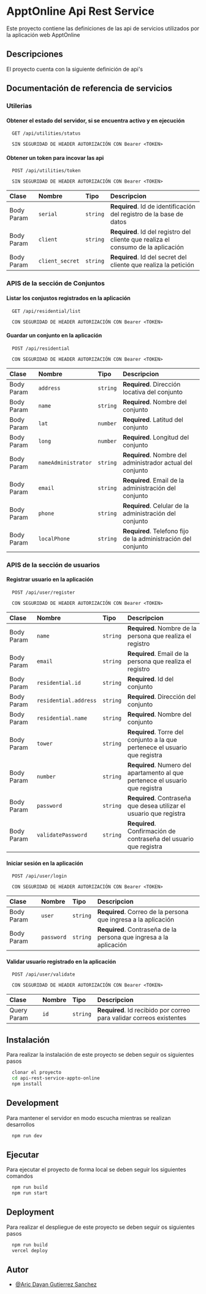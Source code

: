 # ApptOnline Api Rest Service

Este proyecto contiene las definiciones de las api de servicios utilizados por la aplicación web ApptOnline

## Descripciones

El proyecto cuenta con la siguiente definición de api's


## Documentación de referencia de servicios

### Utilerias

#### Obtener el estado del servidor, si se encuentra activo y en ejecución

```http
  GET /api/utilities/status

  SIN SEGURIDAD DE HEADER AUTORIZACIÓN CON Bearer <TOKEN>
```

#### Obtener un token para incovar las api

```http
  POST /api/utilities/token

  SIN SEGURIDAD DE HEADER AUTORIZACIÓN CON Bearer <TOKEN>
```

| Clase       | Nombre | Tipo     | Descripcion                |
| :---------- | :----- | :------- | :------------------------- |
| Body Param | `serial` | `string` | **Required**. Id de identificación del registro de la base de datos |
| Body Param | `client` | `string` | **Required**. Id del registro del cliente que realiza el consumo de la aplicación |
| Body Param | `client_secret` | `string` | **Required**. Id del secret del cliente que realiza la petición |

### APIS de la sección de Conjuntos

#### Listar los conjustos registrados en la aplicación

```http
  GET /api/residential/list
  
  CON SEGURIDAD DE HEADER AUTORIZACIÓN CON Bearer <TOKEN>
```

#### Guardar un conjunto en la aplicación

```http
  POST /api/residential
  
  CON SEGURIDAD DE HEADER AUTORIZACIÓN CON Bearer <TOKEN>
```

| Clase       | Nombre | Tipo     | Descripcion                |
| :---------- | :----- | :------- | :------------------------- |
| Body Param | `address` | `string` | **Required**. Dirección locativa del conjunto |
| Body Param | `name` | `string` | **Required**. Nombre del conjunto |
| Body Param | `lat` | `number` | **Required**. Latitud del conjunto |
| Body Param | `long` | `number` | **Required**. Longitud del conjunto |
| Body Param | `nameAdministrator` | `string` | **Required**. Nombre del administrador actual del conjunto |
| Body Param | `email` | `string` | **Required**. Email de la administración del conjunto |
| Body Param | `phone` | `string` | **Required**. Celular de la administración del conjunto |
| Body Param | `localPhone` | `string` | **Required**. Telefono fijo de la administración del conjunto |

### APIS de la sección de usuarios

#### Registrar usuario en la aplicación

```http
  POST /api/user/register
  
  CON SEGURIDAD DE HEADER AUTORIZACIÓN CON Bearer <TOKEN>
```

| Clase       | Nombre | Tipo     | Descripcion                |
| :---------- | :----- | :------- | :------------------------- |
| Body Param | `name` | `string` | **Required**. Nombre de la persona que realiza el registro |
| Body Param | `email` | `string` | **Required**. Email de la persona que realiza el registro |
| Body Param | `residential.id` | `string` | **Required**. Id del conjunto |
| Body Param | `residential.address` | `string` | **Required**. Dirección del conjunto |
| Body Param | `residential.name` | `string` | **Required**. Nombre del conjunto |
| Body Param | `tower` | `string` | **Required**. Torre del conjunto a la que pertenece el usuario que registra |
| Body Param | `number` | `string` | **Required**. Numero del apartamento al que pertenece el usuario que registra |
| Body Param | `password` | `string` | **Required**. Contraseña que desea utilizar el usuario que registra |
| Body Param | `validatePassword` | `string` | **Required**. Confirmación de contraseña del usuario que registra |

#### Iniciar sesión en la aplicación

```http
  POST /api/user/login
  
  CON SEGURIDAD DE HEADER AUTORIZACIÓN CON Bearer <TOKEN>
```

| Clase       | Nombre | Tipo     | Descripcion                |
| :---------- | :----- | :------- | :------------------------- |
| Body Param | `user` | `string` | **Required**. Correo de la persona que ingresa a la aplicación |
| Body Param | `password` | `string` | **Required**. Contraseña de la persona que ingresa a la aplicación |

#### Validar usuario registrado en la aplicación

```http
  POST /api/user/validate
  
  CON SEGURIDAD DE HEADER AUTORIZACIÓN CON Bearer <TOKEN>
```

| Clase       | Nombre | Tipo     | Descripcion                |
| :---------- | :----- | :------- | :------------------------- |
| Query Param | `id` | `string` | **Required**. Id recibido por correo para validar correos existentes |


## Instalación

Para realizar la instalación de este proyecto se deben seguir os siguientes pasos

```bash
  clonar el proyecto
  cd api-rest-service-appto-online
  npm install
```
## Development

Para mantener el servidor en modo escucha mientras se realizan desarrollos

```bash
  npm run dev
```

## Ejecutar

Para ejecutar el proyecto de forma local se deben seguir los siguientes comandos

```bash
  npm run build
  npm run start
```

## Deployment

Para realizar el despliegue de este proyecto se deben seguir os siguientes pasos

```bash
  npm run build
  vercel deploy 
```

## Autor

- [@Aric Dayan Gutierrez Sanchez](https://github.com/adgsgutierrez)

